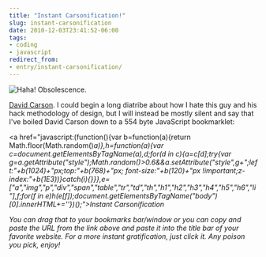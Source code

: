 ```yaml
---
title: "Instant Carsonification!"
slug: instant-carsonification
date: 2010-12-03T23:41:52-06:00
tags:
- coding
- javascript
redirect_from:
- entry/instant-carsonification/
---
```

![](http://images.dxprog.com/blog/carsonification.jpg "Haha! Obsolescence.")

[David Carson](http://www.davidcarsondesign.com/). I could begin a long diatribe about how I hate this guy and his hack methodology of design, but I will instead be mostly silent and say that I've boiled David Carson down to a 554 byte JavaScript bookmarklet:

<a href="javascript:(function(){var b=function(a){return Math.floor(Math.random()*a)},h=function(a){var c=document.getElementsByTagName(a),d;for(d in c){a=c[d];try{var g=a.getAttribute("style");Math.random()>0.6&&a.setAttribute("style",g+";left:"+b(1024)+"px;top:"+b(768)+"px; font-size:"+b(120)+"px !important;z-index:"+b(1E3))}catch(i){}}},e=["a","img","p","div","span","table","tr","td","th","h1","h2","h3","h4","h5","h6","li"],f;for(f in e)h(e[f]);document.getElementsByTagName("body")[0].innerHTML+='<style type="text/css">* { position:fixed !important; }</style>'})();">Instant Carsonification</a>

You can drag that to your bookmarks bar/window or you can copy and paste the URL from the link above and paste it into the title bar of your favorite website. For a more instant gratification, just click it. Any poison you pick, enjoy!
